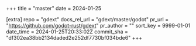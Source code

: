 +++
title = "master"
date = 2024-01-25

[extra]
repo = "gdext"
docs_rel_url = "gdext/master/godot"
pr_url = "https://github.com/godot-rust/gdext"
pr_author = ""
sort_key = 9999-01-01
date_time = 2024-01-25T20:33:02Z
commit_sha = "df302ea38bb2134daded2e252df7730bf034bde6"
+++


